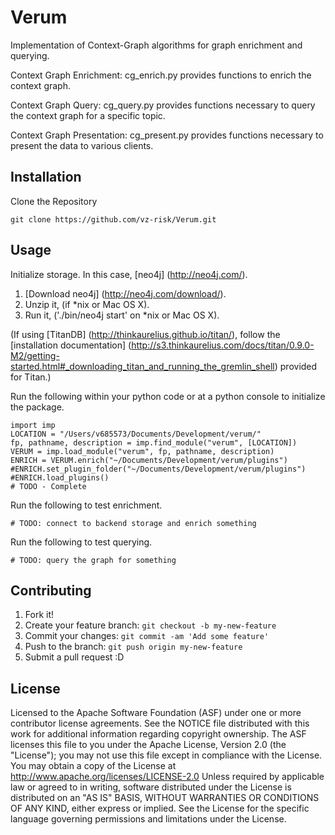 Verum
=====

Implementation of Context-Graph algorithms for graph enrichment and querying. 

Context Graph Enrichment:
cg_enrich.py provides functions to enrich the context graph.

Context Graph Query:
cg_query.py provides functions necessary to query the context graph for a specific topic.

Context Graph Presentation:
cg_present.py provides functions necessary to present the data to various clients.


## Installation

Clone the Repository
```
git clone https://github.com/vz-risk/Verum.git
```


## Usage
Initialize storage.  In this case, [neo4j] (http://neo4j.com/).
1.  [Download neo4j] (http://neo4j.com/download/).
2.  Unzip it, (if *nix or Mac OS X).
3.  Run it, ('./bin/neo4j start' on *nix or Mac OS X).

(If using [TitanDB] (http://thinkaurelius.github.io/titan/), follow the [installation documentation] (http://s3.thinkaurelius.com/docs/titan/0.9.0-M2/getting-started.html#_downloading_titan_and_running_the_gremlin_shell) provided for Titan.)

Run the following within your python code or at a python console to initialize the package.
```
import imp
LOCATION = "/Users/v685573/Documents/Development/verum/"
fp, pathname, description = imp.find_module("verum", [LOCATION])
VERUM = imp.load_module("verum", fp, pathname, description)
ENRICH = VERUM.enrich("~/Documents/Development/verum/plugins")
#ENRICH.set_plugin_folder("~/Documents/Development/verum/plugins")
#ENRICH.load_plugins()
# TODO - Complete
```

Run the following to test enrichment.
```
# TODO: connect to backend storage and enrich something
```

Run the following to test querying.
```
# TODO: query the graph for something
```


## Contributing
1. Fork it!
2. Create your feature branch: `git checkout -b my-new-feature`
3. Commit your changes: `git commit -am 'Add some feature'`
4. Push to the branch: `git push origin my-new-feature`
5. Submit a pull request :D


## License

Licensed to the Apache Software Foundation (ASF) under one
or more contributor license agreements.  See the NOTICE file
distributed with this work for additional information
regarding copyright ownership.  The ASF licenses this file
to you under the Apache License, Version 2.0 (the
"License"); you may not use this file except in compliance
with the License.  You may obtain a copy of the License at
  http://www.apache.org/licenses/LICENSE-2.0
Unless required by applicable law or agreed to in writing,
software distributed under the License is distributed on an
"AS IS" BASIS, WITHOUT WARRANTIES OR CONDITIONS OF ANY
KIND, either express or implied.  See the License for the
specific language governing permissions and limitations
under the License.
